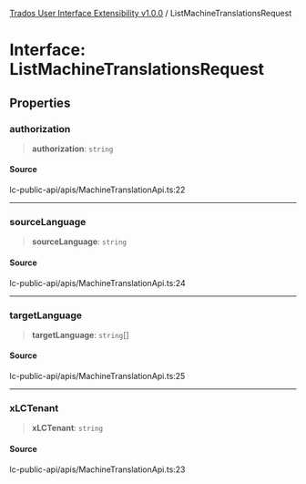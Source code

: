 [Trados User Interface Extensibility v1.0.0](../wiki/globals) / ListMachineTranslationsRequest

# Interface: ListMachineTranslationsRequest

## Properties

### authorization

> **authorization**: `string`

#### Source

lc-public-api/apis/MachineTranslationApi.ts:22

***

### sourceLanguage

> **sourceLanguage**: `string`

#### Source

lc-public-api/apis/MachineTranslationApi.ts:24

***

### targetLanguage

> **targetLanguage**: `string`[]

#### Source

lc-public-api/apis/MachineTranslationApi.ts:25

***

### xLCTenant

> **xLCTenant**: `string`

#### Source

lc-public-api/apis/MachineTranslationApi.ts:23
